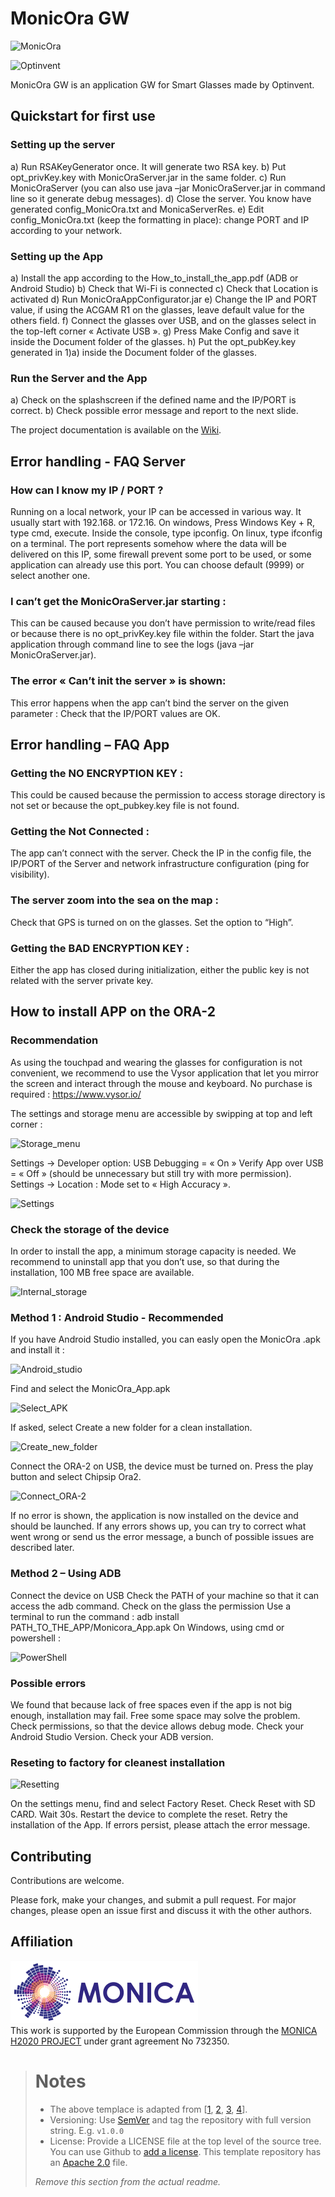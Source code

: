 # MonicOra GW 
![MonicOra](https://github.com/jbenadik/MonicOra/blob/master/Pictures/MonicOra.png)
<!-- Short description of the project. -->

![Optinvent](https://github.com/jbenadik/MonicOra/blob/master/Pictures/Optinvent.png)

MonicOra GW is an application GW for Smart Glasses made by Optinvent.

<!-- A teaser figure may be added here. It is best to keep the figure small (<500KB) and in the same repo -->


## Quickstart for first use
<!-- Instruction to make the project up and running. -->

### Setting up the server
a) Run RSAKeyGenerator once. It will generate two RSA key.
b) Put opt_privKey.key with MonicOraServer.jar in the same folder.
c) Run MonicOraServer (you can also use java –jar MonicOraServer.jar in command line so it generate debug
messages).
d) Close the server. You know have generated config_MonicOra.txt and MonicaServerRes.
e) Edit config_MonicOra.txt (keep the formatting in place): change PORT and IP according to your network.

### Setting up the App
a) Install the app according to the How_to_install_the_app.pdf (ADB or Android Studio)
b) Check that Wi-Fi is connected
c) Check that Location is activated
d) Run MonicOraAppConfigurator.jar
e) Change the IP and PORT value, if using the ACGAM R1 on the glasses, leave default value for the others field.
f) Connect the glasses over USB, and on the glasses select in the top-left corner « Activate USB ».
g) Press Make Config and save it inside the Document folder of the glasses.
h) Put the opt_pubKey.key generated in 1)a) inside the Document folder of the glasses.

### Run the Server and the App
a) Check on the splashscreen if the defined name and the IP/PORT is correct.
b) Check possible error message and report to the next slide.

The project documentation is available on the [Wiki](https://github.com/MONICA-Project/template/wiki).

## Error handling - FAQ Server

### How can I know my IP / PORT ?
Running on a local network, your IP can be accessed in various way. It usually start with 192.168. or 172.16. On windows, Press Windows Key + R, type cmd,
execute. Inside the console, type ipconfig. On linux, type ifconfig on a terminal. The port represents somehow where the data will be delivered on this IP, some firewall prevent some port to be used, or some application can already use this port. You can choose default (9999) or select another one.

### I can’t get the MonicOraServer.jar starting :
This can be caused because you don’t have permission to write/read files or because there is no opt_privKey.key file within the folder. Start the
java application through command line to see the logs (java –jar MonicOraServer.jar).

### The error « Can’t init the server » is shown:
This error happens when the app can’t bind the server on the given parameter : Check that the IP/PORT values are OK.

## Error handling – FAQ App
### Getting the NO ENCRYPTION KEY :
This could be caused because the permission to access storage directory is not set or because the opt_pubkey.key file is not found.

### Getting the Not Connected :
The app can’t connect with the server. Check the IP in the config file, the IP/PORT of the Server and network infrastructure configuration (ping for visibility).

### The server zoom into the sea on the map :
Check that GPS is turned on on the glasses. Set the option to “High”.

### Getting the BAD ENCRYPTION KEY :
Either the app has closed during initialization, either the public key is not related with the server private key.




## How to install APP on the ORA-2
<!-- Deployment/Installation instructions. If this is software library, change this section to "Usage" and give usage examples -->

### Recommendation

As using the touchpad and wearing the glasses for configuration is not convenient, we recommend to use the Vysor application that let you mirror the screen and interact through the mouse and keyboard. No purchase is required : https://www.vysor.io/

The settings and storage menu are accessible by swipping at top and left corner :

![Storage_menu](https://github.com/jbenadik/MonicOra/blob/master/Pictures/Storage_menu.png)

Settings -> Developer option:
USB Debugging = « On »
Verify App over USB = « Off » (should be unnecessary
but still try with more permission).
Settings -> Location :
Mode set to « High Accuracy ».

![Settings](https://github.com/jbenadik/MonicOra/blob/master/Pictures/Settings.png)

### Check the storage of the device

In order to install the app, a minimum storage capacity is needed.
We recommend to uninstall app that you don’t use, so that during the installation, 100 MB free space are available.

![Internal_storage](https://github.com/jbenadik/MonicOra/blob/master/Pictures/Internal_storage.png)

### Method 1 : Android Studio - Recommended
If you have Android Studio installed, you can easly open the MonicOra .apk and install it :

![Android_studio](https://github.com/jbenadik/MonicOra/blob/master/Pictures/Android_studio.png)

Find and select the MonicOra_App.apk

![Select_APK](https://github.com/jbenadik/MonicOra/blob/master/Pictures/Select_APK.png)

If asked, select Create a new folder for a clean installation.

![Create_new_folder](https://github.com/jbenadik/MonicOra/blob/master/Pictures/Create_new_folder.png)

Connect the ORA-2 on USB, the device must be turned on. Press the play button and select Chipsip Ora2.

![Connect_ORA-2](https://github.com/jbenadik/MonicOra/blob/master/Pictures/Connect_ORA-2.png)

If no error is shown, the application is now installed on the device and should be launched.
If any errors shows up, you can try to correct what went wrong or send us the error message, a bunch of possible issues are described later.

### Method 2 – Using ADB
Connect the device on USB
Check the PATH of your machine so that it can access the adb command.
Check on the glass the permission
Use a terminal to run the command : adb install
PATH_TO_THE_APP/Monicora_App.apk
On Windows, using cmd or powershell :

![PowerShell](https://github.com/jbenadik/MonicOra/blob/master/Pictures/PowerShell.png)

### Possible errors
We found that because lack of free spaces even if the app is not big enough, installation may fail. Free some space may solve the problem.
Check permissions, so that the device allows debug mode.
Check your Android Studio Version.
Check your ADB version.


### Reseting to factory for cleanest installation

![Resetting](https://github.com/jbenadik/MonicOra/blob/master/Pictures/Resetting.png)

On the settings menu, find and select Factory Reset. Check Reset with SD CARD.
Wait 30s.
Restart the device to complete the reset.
Retry the installation of the App.
If errors persist, please attach the error message.

## Contributing
Contributions are welcome. 

Please fork, make your changes, and submit a pull request. For major changes, please open an issue first and discuss it with the other authors.

## Affiliation
![MONICA](https://github.com/MONICA-Project/template/raw/master/monica.png)  
This work is supported by the European Commission through the [MONICA H2020 PROJECT](https://www.monica-project.eu) under grant agreement No 732350.

> # Notes
>
> * The above templace is adapted from [[1](https://github.com/cpswarm/template), [2](https://www.makeareadme.com), [3](https://gist.github.com/PurpleBooth/109311bb0361f32d87a2), [4](https://github.com/dbader/readme-template)].
> * Versioning: Use [SemVer](http://semver.org/) and tag the repository with full version string. E.g. `v1.0.0`
> * License: Provide a LICENSE file at the top level of the source tree. You can use Github to [add a license](https://help.github.com/en/articles/adding-a-license-to-a-repository). This template repository has an [Apache 2.0](LICENSE) file.
>
> *Remove this section from the actual readme.*
